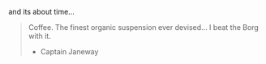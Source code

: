 and its about time... 
> Coffee. The finest organic suspension ever devised... I beat the Borg with it.
> - Captain Janeway